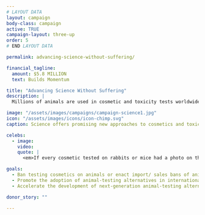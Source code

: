 ```yaml
---
# LAYOUT DATA
layout: campaign
body-class: campaign
active: TRUE
campaign-layout: three-up
order: 5
# END LAYOUT DATA

permalink: advancing-science-without-suffering/

financial_tagline:
  amount: $5.8 MILLION
  text: Builds Momentum

title: "Advancing Science Without Suffering"
description: |
  Millions of animals are used in cosmetic and toxicity tests worldwide, despite growing recognition of flaws inherent in such tests. We’ve already partnered with Procter & Gamble to develop AltTox.org, a site dedicated to advancing non-animal methods of toxicity testing. We can build on that momentum to promote 21st-century science and speed the adoption of alternatives.

image: "/assets/images/campaigns/campaign-science1.jpg"
icon: "/assets/images/icons/icon-chimp.svg"
caption: Science offers promising new approaches to cosmetics and toxicity testing, saving animals from torturous lives in labs.

celebs:
  - image:
    video:
    quote: |
      <em>If every cosmetic tested on rabbits or mice had a photo on the packaging showing these animals with weeping swollen eyes and inflamed skin, <em>I BELIEVE EVERYONE WOULD LEAVE CRUELTY ON THE SHELF.</em>—Paul McCartney<br>Musician, The Beatles

goals:
  - Ban testing cosmetics on animals or enact import/ sales bans of animal-tested cosmetics in three major markets and make progress toward ending mandatory cosmetics animal testing in China.
  - Promote the adoption of animal-testing alternatives in international industry regulations.
  - Accelerate the development of next-generation animal-testing alternatives by steering public and private funding toward non-animal technologies.

donor_story: ""

---
```

